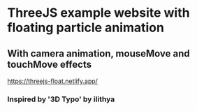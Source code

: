 # ThreeJS example website with floating particle animation
## With camera animation, mouseMove and touchMove effects
https://threejs-float.netlify.app/

### Inspired by '3D Typo' by ilithya
